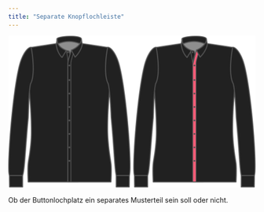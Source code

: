 ```yaml
---
title: "Separate Knopflochleiste"
---
```


![Separate Knopflochleiste](separatebuttonholeplacket.svg)

Ob der Buttonlochplatz ein separates Musterteil sein soll oder nicht.


